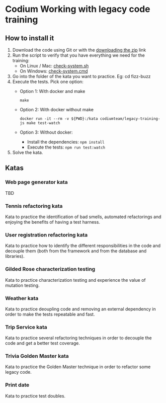 # Codium Working with legacy code training

## How to install it
1. Download the code using Git or with the [downloading the zip](https://github.com/CodiumTeam/legacy-training-js/archive/master.zip) link
2. Run the script to verify that you have everything we need for the training:
    - On Linux / Mac: [check-system.sh](./check-system.sh)
    - On Windows: [check-system.cmd](./check-system.cmd)
3. Go into the folder of the kata you want to practice. Eg: cd fizz-buzz
4. Execute the tests. Pick one option:  
    - Option 1: With docker and make

         `make`
    - Option 2: With docker without make

        `docker run -it --rm -v ${PWD}:/kata codiumteam/legacy-training-js make test-watch`
    - Option 3: Without docker:
        - Install the dependencies: `npm install`
        - Execute the tests: `npm run test:watch`
5. Solve the kata.

## Katas
### Web page generator kata
TBD

### Tennis refactoring kata
Kata to practice the identification of bad smells, automated refactorings and enjoying the benefits of having a test harness.

### User registration refactoring kata
Kata to practice how to identify the different responsibilities in the code and decouple them (both from the framework and from the database and libraries).

### Gilded Rose characterization testing
Kata to practice characterization testing and experience the value of mutation testing.

### Weather kata
Kata to practice deoupling code and removing an external dependency in order to make the tests repeatable and fast.
### Trip Service kata
Kata to practice several refactoring techniques in order to decouple the code and get a better test coverage.

### Trivia Golden Master kata
Kata to practice the Golden Master technique in order to refactor some legacy code.
### Print date
Kata to practice test doubles.
